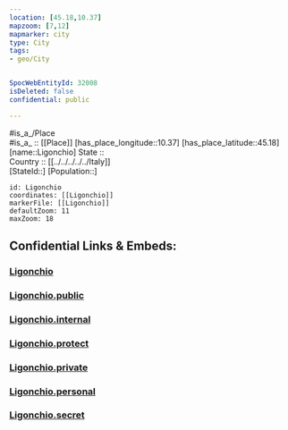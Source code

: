 ```yaml
---
location: [45.18,10.37] 
mapzoom: [7,12] 
mapmarker: city 
type: City
tags:
- geo/City


SpocWebEntityId: 32008
isDeleted: false
confidential: public

---
```

#is_a_/Place  
#is_a_ :: [[Place]] 
[has_place_longitude::10.37] 
[has_place_latitude::45.18] 
[name::Ligonchio] 
State ::  
Country :: [[../../../../../Italy]]  
[StateId::] 
[Population::] 



```leaflet
id: Ligonchio
coordinates: [[Ligonchio]] 
markerFile: [[Ligonchio]] 
defaultZoom: 11 
maxZoom: 18
```


## Confidential Links & Embeds: 

### [Ligonchio](/_Standards/Earth/Continent/Europe/Europe~South/Italy/regions~Italy/Lombardy/Mantova.Province/City/Ligonchio.md) 

### [Ligonchio.public](/_public/Earth/Continent/Europe/Europe~South/Italy/regions~Italy/Lombardy/Mantova.Province/City/Ligonchio.public.md) 

### [Ligonchio.internal](/_internal/Earth/Continent/Europe/Europe~South/Italy/regions~Italy/Lombardy/Mantova.Province/City/Ligonchio.internal.md) 

### [Ligonchio.protect](/_protect/Earth/Continent/Europe/Europe~South/Italy/regions~Italy/Lombardy/Mantova.Province/City/Ligonchio.protect.md) 

### [Ligonchio.private](/_private/Earth/Continent/Europe/Europe~South/Italy/regions~Italy/Lombardy/Mantova.Province/City/Ligonchio.private.md) 

### [Ligonchio.personal](/_personal/Earth/Continent/Europe/Europe~South/Italy/regions~Italy/Lombardy/Mantova.Province/City/Ligonchio.personal.md) 

### [Ligonchio.secret](/_secret/Earth/Continent/Europe/Europe~South/Italy/regions~Italy/Lombardy/Mantova.Province/City/Ligonchio.secret.md)

